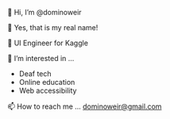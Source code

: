 👋 Hi, I’m @dominoweir

🌸 Yes, that is my real name!

🍃 UI Engineer for Kaggle

👀 I’m interested in ...
- Deaf tech
- Online education
- Web accessibility

📫 How to reach me ...
dominoweir@gmail.com

<!---
dominoweir/dominoweir is a ✨ special ✨ repository because its `README.md` (this file) appears on your GitHub profile.
You can click the Preview link to take a look at your changes.
--->
